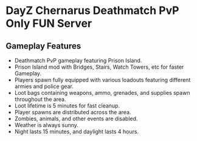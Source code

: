 # DayZ Chernarus Deathmatch PvP Only FUN Server

## Gameplay Features

* Deathmatch PvP gameplay featuring Prison Island.
* Prison Island mod with Bridges, Stairs, Watch Towers, etc for faster Gameplay.
* Players spawn fully equipped with various loadouts featuring different armies and police gear.
* Loot bags containing weapons, ammo, grenades, and supplies spawn throughout the area.
* Loot lifetime is 5 minutes for fast cleanup.
* Player spawns are distributed across the area.
* Zombies, animals, and other events are disabled.
* Weather is always sunny.
* Night lasts 15 minutes, and daylight lasts 4 hours.
